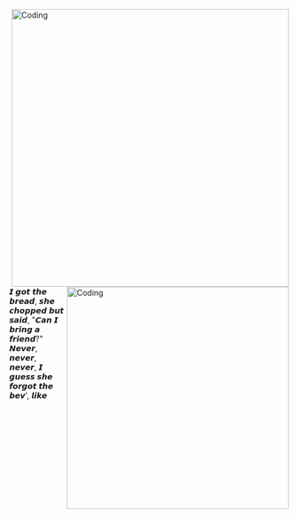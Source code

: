 <img align="right" alt="Coding" width="500" src="https://cdn.discordapp.com/attachments/1087069991876165643/1110789353497702410/standard_11.gif">

<img align="right" alt="Coding" width="400" src="https://cdn.discordapp.com/attachments/1087069991876165643/1110786920897847346/icegif-67.gif">
𝙄 𝙜𝙤𝙩 𝙩𝙝𝙚 𝙗𝙧𝙚𝙖𝙙, 𝙨𝙝𝙚 𝙘𝙝𝙤𝙥𝙥𝙚𝙙 𝙗𝙪𝙩 𝙨𝙖𝙞𝙙, "𝘾𝙖𝙣 𝙄 𝙗𝙧𝙞𝙣𝙜 𝙖 𝙛𝙧𝙞𝙚𝙣𝙙?"
𝙉𝙚𝙫𝙚𝙧, 𝙣𝙚𝙫𝙚𝙧, 𝙣𝙚𝙫𝙚𝙧, 𝙄 𝙜𝙪𝙚𝙨𝙨 𝙨𝙝𝙚 𝙛𝙤𝙧𝙜𝙤𝙩 𝙩𝙝𝙚 𝙗𝙚𝙫', 𝙡𝙞𝙠𝙚
<!--
**YoBoyPsycho/YoBoyPsycho** is a ✨ _special_ ✨ repository because its `README.md` (this file) appears on your GitHub profile.

Here are some ideas to get you started:

- 🔭 I’m currently working on ...
- 🌱 I’m currently learning ...
- 👯 I’m looking to collaborate on ...
- 🤔 I’m looking for help with ...
- 💬 Ask me about ...
- 📫 How to reach me: ...
- 😄 Pronouns: ...
- ⚡ Fun fact: ...
-->
